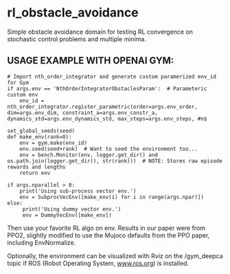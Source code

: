 # rl_obstacle_avoidance
Simple obstacle avoidance domain for testing RL convergence on stochastic control problems and multiple minima.

## USAGE EXAMPLE WITH OPENAI GYM: ##

    # Import nth_order_integrator and generate custom paramerized env_id for Gym
    if args.env == 'NthOrderIntegratorObstaclesParam':  # Parameteric custom env
        env_id = nth_order_integrator.register_parametric(order=args.env_order, dim=args.env_dim, constraint_a=args.env_constr_a, dynamics_std=args.env_dynamics_std, max_steps=args.env_steps, #n$

    set_global_seeds(seed)
    def make_env(rank=0):
        env = gym.make(env_id) 
        env.seed(seed+rank)  # Want to seed the environment too...
        env = bench.Monitor(env, logger.get_dir() and os.path.join(logger.get_dir(), str(rank)))  # NOTE: Stores raw episode rewards and lengths
        return env

    if args.nparallel > 0:
        print('Using sub-process vector env.')
        env = SubprocVecEnv([make_env(i) for i in range(args.npar)])
    else:
         print('Using dummy vector env.')
         env = DummyVecEnv([make_env])    

 Then use your favorite RL algo on env. Results in our paper were from PPO2, slightly modified to use the Mujoco defaults from the PPO paper, including EnvNormalize.
 
 Optionally, the environment can be visualized with Rviz on the /gym_deepca topic if ROS (Robot Operating System, www.ros.org) is installed.

